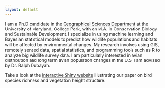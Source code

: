 ```yaml
---
layout: default
---
```


I am a Ph.D candidate in the [Geographical Sciences Department](http://www.geog.umd.edu/) at the University of Maryland, College Park, with an M.A. in Conservation Biology and Sustainable Development. I specialize in using machine learning and Bayesian statistical models to predict how wildlife populations and habitats will be affected by environmental changes. My research involves using GIS, remotely sensed data, spatial statistics, and programming tools such as R to analyze big wildlife survey data. I am particularly interested in avian distribution and long term avian population changes in the U.S. I am advised by Dr. Ralph Dubayah.

Take a look at the [interactive Shiny website](https://qiongyuhuang.shinyapps.io/ForestHeightBBS/) illustrating our paper on bird species richness and vegetation height structure.  